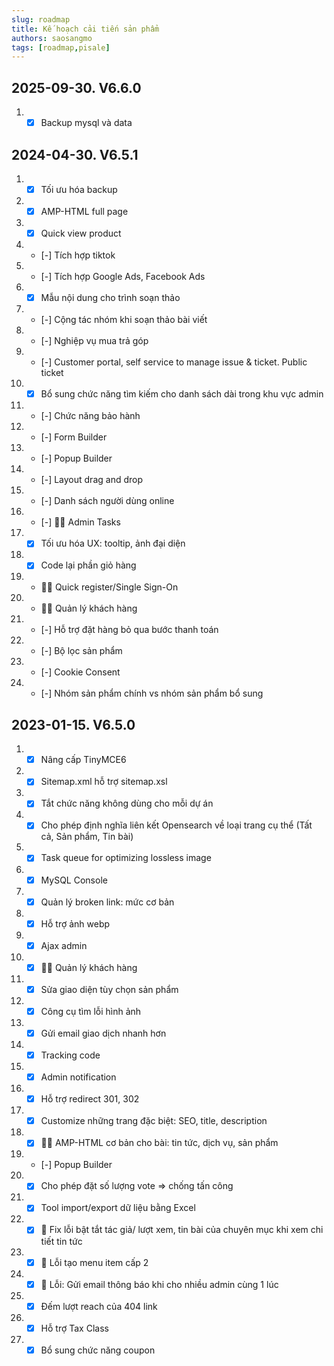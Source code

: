 ```yaml
---
slug: roadmap
title: Kế hoạch cải tiến sản phẩm
authors: saosangmo
tags: [roadmap,pisale]
---
```

## 2025-09-30. V6.6.0
1. - [x] Backup mysql và data
## 2024-04-30. V6.5.1
1. - [x] Tối ưu hóa backup
2. - [x] AMP-HTML full page
3. - [x] Quick view product
6. - [-] Tích hợp tiktok
7. - [-] Tích hợp Google Ads, Facebook Ads
8. - [x] Mẫu nội dung cho trình soạn thảo
9. - [-] Cộng tác nhóm khi soạn thảo bài viết
10. - [-] Nghiệp vụ mua trả góp
11. - [-] Customer portal, self service to manage issue & ticket. Public ticket
12. - [x] Bổ sung chức năng tìm kiếm cho danh sách dài trong khu vực admin
13. - [-] Chức năng bảo hành
14. - [-] Form Builder
15. - [-] Popup Builder
16. - [-] Layout drag and drop
17. - [-] Danh sách người dùng online
18. - [-] 🐱‍💻 Admin Tasks
19. - [x] Tối ưu hóa UX: tooltip, ảnh đại diện
20. - [x] Code lại phần giỏ hàng
21. - 🐱‍💻 Quick register/Single Sign-On
22. - 🐱‍💻 Quản lý khách hàng
23. - [-] Hỗ trợ đặt hàng bỏ qua bước thanh toán
24. - [-] Bộ lọc sản phẩm
25. - [-] Cookie Consent
26. - [-] Nhóm sản phẩm chính vs nhóm sản phẩm bổ sung

## 2023-01-15. V6.5.0
1. - [x] Nâng cấp TinyMCE6
2. - [x] Sitemap.xml hỗ trợ sitemap.xsl
3. - [x] Tắt chức năng không dùng cho mỗi dự án
4. - [x] Cho phép định nghĩa liên kết Opensearch về loại trang cụ thể (Tất cả, Sản phẩm, Tin bài)
5. - [x] Task queue for optimizing lossless image
6. - [x] MySQL Console
7. - [x] Quản lý broken link: mức cơ bản
8. - [x] Hỗ trợ ảnh webp
9. - [x] Ajax admin
10. - [x] 🐱‍💻 Quản lý khách hàng
11. - [x] Sửa giao diện tùy chọn sản phẩm
12. - [x] Công cụ tìm lỗi hình ảnh
13. - [x] Gửi email giao dịch nhanh hơn
14. - [x] Tracking code
15. - [x] Admin notification
16. - [x] Hỗ trợ redirect 301, 302
17. - [x] Customize những trang đặc biệt: SEO, title, description
18. - [x] 🐱‍💻 AMP-HTML cơ bản cho bài: tin tức, dịch vụ, sản phẩm
19. - [-] Popup Builder
20. - [x] Cho phép đặt số lượng vote => chống tấn công
21. - [x] Tool import/export dữ liệu bằng Excel
22. - [x] 🐛 Fix lỗi bật tắt tác giả/ lượt xem, tin bài của chuyên mục khi xem chi tiết tin tức
23. - [x] 🐛 Lỗi tạo menu item cấp 2
24. - [x] 🐞 Lỗi: Gửi email thông báo khi cho nhiều admin cùng 1 lúc
25. - [x] Đếm lượt reach của 404 link
26. - [x] Hỗ trợ Tax Class
27. - [x] Bổ sung chức năng coupon
